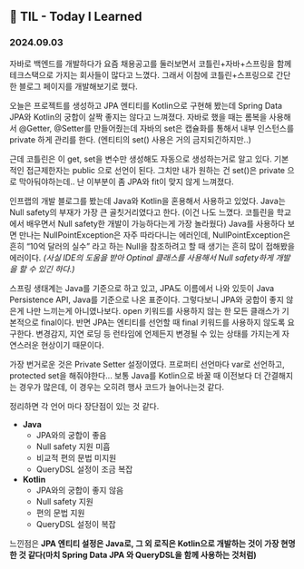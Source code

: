 ## 🌱 TIL - Today I Learned

### 2024.09.03
자바로 백엔드를 개발하다가 요즘 채용공고를 둘러보면서 코틀린+자바+스프링을 함께 테크스택으로 가지는 회사들이 많다고 느꼈다. 그래서 이참에 코틀린+스프링으로 간단한 블로그 페이지를 개발해보기로 했다.  

오늘은 프로젝트를 생성하고 JPA 엔티티를 Kotlin으로 구현해 봤는데 Spring Data JPA와 Kotlin의 궁합이 살짝 좋지는 않다고 느껴졌다.
자바로 했을 때는 롬복을 사용해서 @Getter, @Setter를 만들어줬는데 자바의 set은 캡슐화를 통해서 내부 인스턴스를 private 하게 관리를 한다. (엔티티의 set() 사용은 거의 금지되긴하지만..)  

근데 코틀린은 이 get, set을 변수만 생성해도 자동으로 생성하는거로 알고 있다. 기본적인 접근제한자는 public 으로 선언이 된다. 그치만 내가 원하는 건 set()은 private 으로 막아둬야하는데.. 난 이부분이 좀 JPA와 fit이 맞지 않게 느껴졌다.

인프랩의 개발 블로그를 봤는데 Java와 Kotlin을 혼용해서 사용하고 있었다. Java는 Null safety의 부재가 가장 큰 골칫거리였다고 한다. (이건 나도 느꼈다. 코틀린을 학교에서 배우면서 Null safety한 개발이 가능하다는게 가장 놀라웠다)
Java를 사용하다 보면 만나는 NullPointException은 자주 따라다니는 에러인데, NullPointException은 흔히 “10억 달러의 실수” 라고 하는 Null을 참조하려고 할 때 생기는 흔히 많이 접해봤을 에러이다.
*(사실 IDE의 도움을 받아 Optinal 클래스를 사용해서 Null safety하게 개발을 할 수 있긴 하다.)*

스프링 생태계는 Java를 기준으로 하고 있고, JPA도 이름에서 나와 있듯이 Java Persistence API, Java를 기준으로 나온 표준이다. 그렇다보니 JPA와 궁합이 좋지 않은게 나만 느끼는게 아니였나보다.
open 키워드를 사용하지 않는 한 모든 클래스가 기본적으로 final이다. 반면 JPA는 엔티티를 선언할 때 final 키워드를 사용하지 않도록 요구한다. 변경감지, 지연 로딩 등 런타임에 언제든지 변경될 수 있는 상태를 가지는게 자연스러운 현상이기 때문이다.

가장 번거로운 것은 Private Setter 설정이였다. 프로퍼티 선언마다 var로 선언하고, protected set을 해줘야한다... 보통 Java를 Kotlin으로 바꿀 때 이전보다 더 간결해지는 경우가 많은데, 이 경우는 오히려 행사 코드가 늘어나는것 같다.  

정리하면 각 언어 마다 장단점이 있는 것 같다.
- **Java**
  - JPA와의 궁합이 좋음
  - Null safety 지원 미흡
  - 비교적 편의 문법 미지원
  - QueryDSL 설정이 조금 복잡
- **Kotlin**
  - JPA와의 궁합이 좋지 않음
  - Null safety 지원
  - 편의 문법 지원
  - QueryDSL 설정이 복잡
  
느낀점은 **JPA 엔티티 설정은 Java로, 그 외 로직은 Kotlin으로 개발하는 것이 가장 현명한 것 같다(마치 Spring Data JPA 와 QueryDSL을 함께 사용하는 것처럼)**
